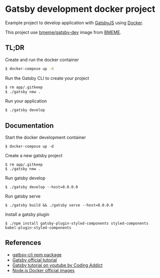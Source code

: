 # Gatsby development docker project

Example project to develop application with [GatsbyJS](https://gatsbyjs.com/) using [Docker](https://www.docker.com/).

This project use [bmeme/gatsby-dev](https://hub.docker.com/r/bmeme/gatsby-dev) image from [BMEME](https://www.bmeme.com).

## TL;DR

Create and run the docker container

```bash
$ docker-compose up -d
```

Run the Gatsby CLI to create your project

```bash
$ rm app/.gitkeep
$ ./gatsby new .
```

Run your application

```bash
$ ./gatsby develop
```

## Documentation

Start the docker development container

```
$ docker-compose up -d
```

Create a new gatsby project

```
$ rm app/.gitkeep
$ ./gatsby new .
```

Run gatsby develop

```
$ ./gatsby develop --host=0.0.0.0
```

Run gatsby serve

```
$ ./gatsby build && ./gatsby serve --host=0.0.0.0
```

Install a gatsby plugin

```
$ ./npm install gatsby-plugin-styled-components styled-components babel-plugin-styled-components
```

## References

- [gatbsy-cli npm package](https://www.npmjs.com/package/gatsby-cli)
- [Gatsby official tutorial](https://www.gatsbyjs.com/docs/tutorial/)
- [Gatsby tutorial on youtube by Coding Addict](https://www.youtube.com/watch?v=5Mam9NuxwQc)
- [Node.js Docker official images](https://hub.docker.com/_/node)
